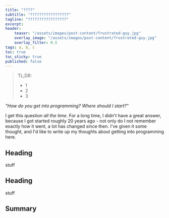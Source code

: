 ```yaml
---
title: "????"
subtitle: "?????????????????"
tagline: "?????????????????"
excerpt: 
header:
    teaser: "/assets/images/post-content/frustrated-guy.jpg"
    overlay_image: "/assets/images/post-content/frustrated-guy.jpg"
    overlay_filter: 0.5
tags: a, b, c
toc: true
toc_sticky: true
published: false
---
```


> TL;DR:
> - 1
> - 2
> - 3

*"How do you get into programming?  Where should I start?"*

I get this question *all the time*.  For a long time, I didn't have a great answer, because I got started roughly 20 years ago - not only do I not remember exactly how it went, a lot has changed since then.  I've given it some thought, and I'd like to write up my thoughts about getting into programming here. 

## Heading

stuff

## Heading

stuff

## Summary